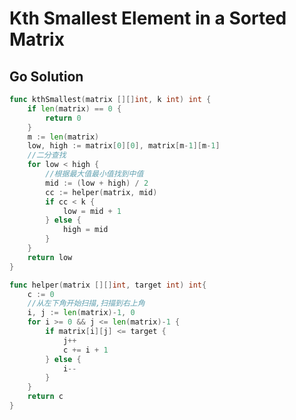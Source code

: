 <!--
 * @Author: Nettor
 * @Date: 2020-06-23 22:16:00
 * @LastEditors: Nettor
 * @LastEditTime: 2020-06-23 22:25:11
 * @Description: file content
--> 

# Kth Smallest Element in a Sorted Matrix

## Go Solution

```go
func kthSmallest(matrix [][]int, k int) int {
    if len(matrix) == 0 {
        return 0
    }
    m := len(matrix)
    low, high := matrix[0][0], matrix[m-1][m-1]
    //二分查找
    for low < high {
        //根据最大值最小值找到中值
        mid := (low + high) / 2
        cc := helper(matrix, mid)
        if cc < k {
            low = mid + 1
        } else {
            high = mid
        }
    }
    return low
}

func helper(matrix [][]int, target int) int{
    c := 0
    //从左下角开始扫描,扫描到右上角
    i, j := len(matrix)-1, 0
    for i >= 0 && j <= len(matrix)-1 {
        if matrix[i][j] <= target {
            j++
            c += i + 1
        } else {
            i--
        }
    }
    return c
}
```